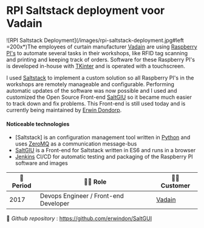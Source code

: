 # RPI Saltstack deployment voor Vadain

![RPI Saltstack Deployment](/images/rpi-saltstack-deployment.jpg#left =200x*)The employees of curtain manufacturer [Vadain](http://www.vadain.nl) are using [Raspberry PI's](https://www.raspberrypi.org/) to automate several tasks in their workshops, like RFID tag scanning and printing and keeping track of orders. Software for these Raspberry PI's is developed in-house with [TKinter](https://docs.python.org/3/library/tk.html) and is operated with a touchscreen.

I used [Saltstack](https://www.saltstack.com/) to implement a custom solution so all Raspberry PI's in the workshops are remotely manageable and configurable. Performing automatic updates of the software was now possible and I used and customized the Open Source Front-end [SaltGIU](https://github.com/erwindon/SaltGUI) so it became much easier to track down and fix problems. This Front-end is still used today and is currently being maintained by [Erwin Dondorp](https://github.com/erwindon/).

#### Noticeable technologies
- [Saltstack] is an configuration management tool written in [Python](http://www.python.org) and uses [ZeroMQ](https://zeromq.org/) as a communication message-bus
- [SaltGIU](https://github.com/erwindon/SaltGUI) is a Front-end for Saltstack written in ES6 and runs in a browser
- [Jenkins](https://www.jenkins.io/) CI/CD for automatic testing and packaging of the Raspberry PI software and images

| :calendar: Period  | :man_technologist: Role               | :man_office_worker: Customer  |
| ------------------ | ------------------------------------- | ----------------------------- |
| 2017               | Devops Engineer / Front-end Developer | [Vadain](https://vadain.nl/)  |

:link: _Github repository_ : https://github.com/erwindon/SaltGUI
